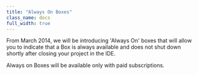 ```yaml
---
title: "Always On Boxes"
class_name: docs
full_width: true
---
```


From March 2014, we will be introducing 'Always On' boxes that will allow you to indicate that a Box is always available and does not shut down shortly after closing your project in the IDE.

Always on Boxes will be available only with paid subscriptions.

